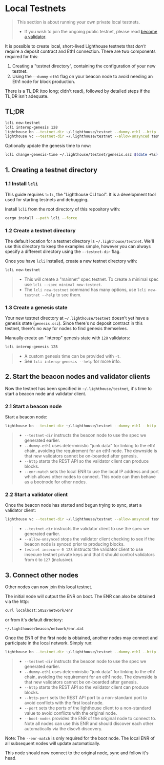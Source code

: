 # Local Testnets

> This section is about running your own private local testnets.
> - If you wish to join the ongoing public testnet, please read [become a validator](./become-a-validator.md).

It is possible to create local, short-lived Lighthouse testnets that _don't_
require a deposit contract and Eth1 connection. There are two components
required for this:

1. Creating a "testnet directory", containing the configuration of your new
   testnet.
1. Using the `--dummy-eth1` flag on your beacon node to avoid needing an Eth1
   node for block production.

There is a TL;DR (too long; didn't read), followed by detailed steps if the
TL;DR isn't adequate.

##  TL;DR

```bash
lcli new-testnet
lcli interop-genesis 128
lighthouse bn --testnet-dir ~/.lighthouse/testnet --dummy-eth1 --http --enr-match
lighthouse vc --testnet-dir ~/.lighthouse/testnet --allow-unsynced testnet insecure 0 128
```

Optionally update the genesis time to now:

```bash
lcli change-genesis-time ~/.lighthouse/testnet/genesis.ssz $(date +%s)
```

## 1. Creating a testnet directory

### 1.1 Install `lcli`

This guide requires `lcli`, the "Lighthouse CLI tool". It is a development tool
used for starting testnets and debugging.

Install `lcli` from the root directory of this repository with:

```bash
cargo install --path lcli --force
```

### 1.2 Create a testnet directory

The default location for a testnet directory is `~/.lighthouse/testnet`. We'll
use this directory to keep the examples simple, however you can always specify
a different directory using the `--testnet-dir` flag.

Once you have `lcli` installed, create a new testnet directory with:

```bash
lcli new-testnet
```

> - This will create a "mainnet" spec testnet. To create a minimal spec use `lcli --spec minimal new-testnet`.
> - The `lcli new-testnet` command has many options, use `lcli new-testnet --help` to see them.

### 1.3 Create a genesis state

Your new testnet directory at `~/.lighthouse/testnet` doesn't yet have a
genesis state (`genesis.ssz`). Since there's no deposit contract in this
testnet, there's no way for nodes to find genesis themselves.

Manually create an "interop" genesis state with `128` validators:

```bash
lcli interop-genesis 128
```

> - A custom genesis time can be provided with `-t`.
> - See `lcli interop-genesis --help` for more info.

## 2. Start the beacon nodes and validator clients

Now the testnet has been specified in `~/.lighthouse/testnet`, it's time to
start a beacon node and validator client.

### 2.1 Start a beacon node

Start a beacon node:

```bash
lighthouse bn --testnet-dir ~/.lighthouse/testnet --dummy-eth1 --http --enr-match
```

> - `--testnet-dir` instructs the beacon node to use the spec we generated earlier.
> - `--dummy-eth1` uses deterministic "junk data" for linking to the eth1 chain, avoiding the requirement for an eth1 node. The downside is that new validators cannot be on-boarded after genesis.
> - `--http` starts the REST API so the validator client can produce blocks.
> - `--enr-match` sets the local ENR to use the local IP address and port which allows other nodes to connect. This node can then behave as a bootnode for other nodes.

### 2.2 Start a validator client

Once the beacon node has started and begun trying to sync, start a validator
client:

```bash
lighthouse vc --testnet-dir ~/.lighthouse/testnet --allow-unsynced testnet insecure 0 128
```

> - `--testnet-dir` instructs the validator client to use the spec we generated earlier.
> - `--allow-unsynced` stops the validator client checking to see if the beacon node is synced prior to producing blocks.
> - `testnet insecure 0 128` instructs the validator client to use insecure
>    testnet private keys and that it should control validators from `0` to
>    `127` (inclusive).

## 3. Connect other nodes

Other nodes can now join this local testnet.

The initial node will output the ENR on boot. The ENR can also be obtained via
the http:
```bash
curl localhost:5052/network/enr
```
or from it's default directory:
```
~/.lighthouse/beacon/network/enr.dat
```

Once the ENR of the first node is obtained, another nodes may connect and
participate in the local network. Simply run:

```bash
lighthouse bn --testnet-dir ~/.lighthouse/testnet --dummy-eth1 --http --http-port 5053 --port 9002 --boot-nodes <ENR>
```

> - `--testnet-dir` instructs the beacon node to use the spec we generated earlier.
> - `--dummy-eth1` uses deterministic "junk data" for linking to the eth1 chain, avoiding the requirement for an eth1 node. The downside is that new validators cannot be on-boarded after genesis.
> - `--http` starts the REST API so the validator client can produce blocks.
> - `--http-port` sets the REST API port to a non-standard port to avoid conflicts with the first local node.
> - `--port` sets the ports of the lighthouse client to a non-standard value to avoid conflicts with the original node.
> - `--boot-nodes` provides the ENR of the original node to connect to. Note all nodes can use this ENR and should discover each other automatically via the discv5 discovery.

Note: The `--enr-match` is only required for the boot node. The local ENR of
all subsequent nodes will update automatically.


This node should now connect to the original node, sync and follow it's head.
